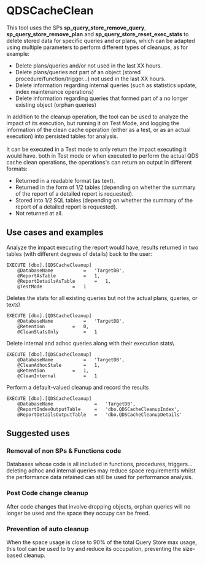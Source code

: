 # QDSCacheClean
This tool uses the SPs <b>sp_query_store_remove_query</b>, <b>sp_query_store_remove_plan</b> and <b>sp_query_store_reset_exec_stats</b> to delete stored data for specific queries and or plans, which can be adapted using multiple parameters to perform different types of cleanups, as for example:

- Delete plans/queries and/or not used in the last XX hours.
- Delete plans/queries not part of an object (stored procedure/function/trigger...) not used in the last XX hours.
- Delete information regarding internal queries (such as statistics update, index maintenance operations)
- Delete information regarding queries that formed part of a no longer existing object (orphan queries)

In addition to the cleanup operation, the tool can be used to analyze the impact of its execution, but running it on Test Mode, and logging the information of the clean cache operation (either as a test, or as an actual execution) into persisted tables for analysis.\
\
It can be executed in a Test mode to only return the impact executing it would have. both in Test mode or when executed to perform the actual QDS cache clean operations, the operations's can return an output in different formats:
- Returned in a readable format (as text).
- Returned in the form of 1/2 tables (depending on whether the summary of the report of a detailed report is requested).
- Stored into 1/2 SQL tables (depending on whether the summary of the report of a detailed report is requested).
- Not returned at all.

## Use cases and examples
Analyze the impact executing the report would have, results returned in two tables (with different degrees of details) back to the user:
```
EXECUTE [dbo].[QDSCacheCleanup]
	@DatabaseName 			=	'TargetDB',
	@ReportAsTable 			=	1,
	@ReportDetailsAsTable 		=	1,
	@TestMode			=	1
```

Deletes the stats for all existing queries but not the actual plans, queries, or texts\
```
EXECUTE [dbo].[QDSCacheCleanup]
	@DatabaseName 			=	'TargetDB',
	@Retention 			=	0,
	@CleanStatsOnly			=	1
```

Delete internal and adhoc queries along with their execution stats\
```
EXECUTE [dbo].[QDSCacheCleanup]
	@DatabaseName			=	'TargetDB',
	@CleanAdhocStale 		=	1,
	@Retention			=	1,
	@CleanInternal			=	1
```

Perform a default-valued cleanup and record the results
```
EXECUTE [dbo].[QDSCacheCleanup]
	@DatabaseName				=	'TargetDB',
	@ReportIndexOutputTable 	= 	'dbo.QDSCacheCleanupIndex',
	@ReportDetailsOutputTable 	= 	'dbo.QDSCacheCleanupDetails'

```

## Suggested uses
### Removal of non SPs & Functions code
Databases whose code is all included in functions, procedures, triggers... deleting adhoc and internal queries may reduce space requirements whilst the performance data retained can still be used for performance analysis.
### Post Code change cleanup
After code changes that involve dropping objects, orphan queries will no longer be used and the space they occupy can be freed.
### Prevention of auto cleanup
When the space usage is close to 90% of the total Query Store max usage, this tool can be used to try and reduce its occupation, preventing the size-based cleanup.